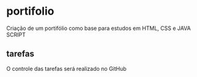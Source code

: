 # portifolio
Criação de um portifólio como base para estudos em HTML, CSS e JAVA SCRIPT 

## tarefas

O controle das tarefas será realizado no GitHub

